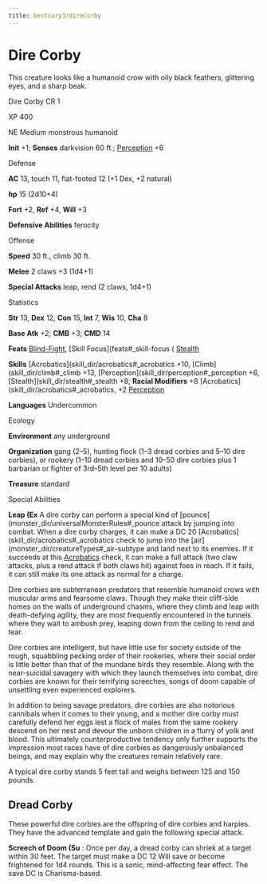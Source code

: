 ```yaml
---
title: bestiary3/direCorby
---
```

# Dire Corby

This creature looks like a humanoid crow with oily black feathers, glittering eyes, and a sharp beak.

Dire Corby CR 1

XP 400

NE Medium monstrous humanoid

**Init** +1; **Senses** darkvision 60 ft.; [Perception](skill_dir/perception#_perception) +6

Defense

**AC** 13, touch 11, flat-footed 12 (+1 Dex, +2 natural)

**hp** 15 (2d10+4)

**Fort** +2, **Ref** +4, **Will** +3

**Defensive Abilities** ferocity

Offense

**Speed** 30 ft., climb 30 ft.

**Melee** 2 claws +3 (1d4+1)

**Special Attacks** leap, rend (2 claws, 1d4+1)

Statistics

**Str** 13, **Dex** 12, **Con** 15, **Int** 7, **Wis** 10, **Cha** 8

**Base Atk** +2; **CMB** +3; **CMD** 14

**Feats** [Blind-Fight](feats#_blind-fight), [Skill Focus](feats#_skill-focus ( [Stealth](skill_dir/stealth#_stealth)

**Skills** [Acrobatics](skill_dir/acrobatics#_acrobatics +10, [Climb](skill_dir/climb#_climb +13, [Perception](skill_dir/perception#_perception +6, [Stealth](skill_dir/stealth#_stealth +8; **Racial Modifiers** +8 [Acrobatics](skill_dir/acrobatics#_acrobatics, +2 [Perception](skill_dir/perception#_perception)

**Languages** Undercommon

Ecology

**Environment** any underground

**Organization** gang (2–5), hunting flock (1–3 dread corbies and 5–10 dire corbies), or rookery (1–10 dread corbies and 10–50 dire corbies plus 1 barbarian or fighter of 3rd–5th level per 10 adults)

**Treasure** standard

Special Abilities

**Leap (Ex** A dire corby can perform a special kind of [pounce](monster_dir/universalMonsterRules#_pounce attack by jumping into combat. When a dire corby charges, it can make a DC 20 [Acrobatics](skill_dir/acrobatics#_acrobatics check to jump into the [air](monster_dir/creatureTypes#_air-subtype and land next to its enemies. If it succeeds at this [Acrobatics](skill_dir/acrobatics#_acrobatics) check, it can make a full attack (two claw attacks, plus a rend attack if both claws hit) against foes in reach. If it fails, it can still make its one attack as normal for a charge.

Dire corbies are subterranean predators that resemble humanoid crows with muscular arms and fearsome claws. Though they make their cliff-side homes on the walls of underground chasms, where they climb and leap with death-defying agility, they are most frequently encountered in the tunnels where they wait to ambush prey, leaping down from the ceiling to rend and tear.

Dire corbies are intelligent, but have little use for society outside of the rough, squabbling pecking order of their rookeries, where their social order is little better than that of the mundane birds they resemble. Along with the near-suicidal savagery with which they launch themselves into combat, dire corbies are known for their terrifying screeches, songs of doom capable of unsettling even experienced explorers.

In addition to being savage predators, dire corbies are also notorious cannibals when it comes to their young, and a mother dire corby must carefully defend her eggs lest a flock of males from the same rookery descend on her nest and devour the unborn children in a flurry of yolk and blood. This ultimately counterproductive tendency only further supports the impression most races have of dire corbies as dangerously unbalanced beings, and may explain why the creatures remain relatively rare.

A typical dire corby stands 5 feet tall and weighs between 125 and 150 pounds.

## Dread Corby

These powerful dire corbies are the offspring of dire corbies and harpies. They have the advanced template and gain the following special attack.

**Screech of Doom (Su** : Once per day, a dread corby can shriek at a target within 30 feet. The target must make a DC 12 Will save or become frightened for 1d4 rounds. This is a sonic, mind-affecting fear effect. The save DC is Charisma-based.

